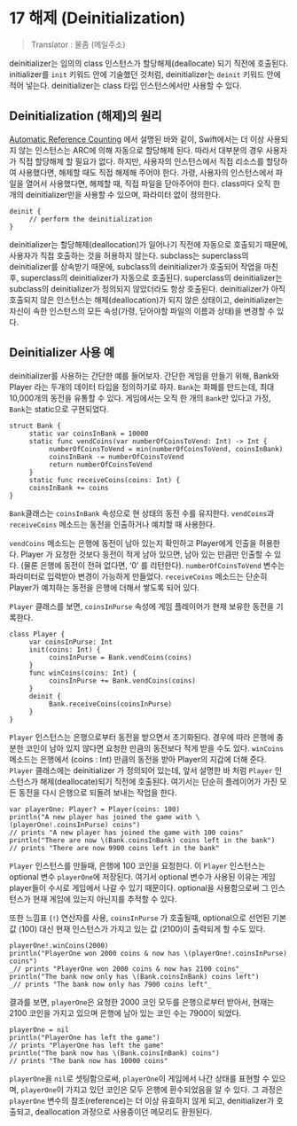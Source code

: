 # 17 해제 (Deinitialization)
> Translator : 물좀 (메일주소)

deinitializer는 임의의 class 인스턴스가 할당해제(deallocate) 되기 직전에 호출된다. initializer를 `init` 키워드 안에 기술했던 것처럼, deinitializer는 `deinit` 키워드 안에 적어 넣는다. deinitializer는 class 타입 인스턴스에서만 사용할 수 있다.

## Deinitialization (해제)의 원리

[Automatic Reference Counting]() 에서 설명된 바와 같이, Swift에서는 더 이상 사용되지 않는 인스턴스는 ARC에 의해 자동으로 할당해제 된다. 따라서 대부분의 경우 사용자가 직접 할당해제 할 필요가 없다. 하지만, 사용자의 인스턴스에서 직접 리소스를 할당하여 사용했다면, 해제할 때도 직접 해제해 주어야 한다. 가령, 사용자의 인스턴스에서 파일을 열어서 사용했다면, 해제할 때, 직접 파일을 닫아주어야 한다. class마다 오직 한 개의 deinitializer만을 사용할 수 있으며, 파라미터 없이 정의한다. 
```
deinit {
     // perform the deinitialization
}
```
deinitializer는 할당해제(deallocation)가 일어나기 직전에 자동으로 호출되기 때문에, 사용자가 직접 호출하는 것을 허용하지 않는다. subclass는 superclass의 deinitializer를 상속받기 때문에, subclass의 deinitializer가 호출되어 작업을 마친 후, superclass의 deinitializer가 자동으로 호출된다. superclass의 deinitializer는 subclass의 deinitializer가 정의되지 않았더라도 항상 호출된다. deinitializer가 아직 호출되지 않은 인스턴스는 해제(deallocation)가 되지 않은 상태이고, deinitializer는 자신이 속한 인스턴스의 모든 속성(가령, 닫아야할 파일의 이름과 상태)을 변경할 수 있다. 

## Deinitializer 사용 예

deinitializer를 사용하는 간단한 예를 들어보자. 간단한 게임을 만들기 위해, Bank와 Player 라는 두개의 데이터 타입을 정의하기로 하자. `Bank`는 화폐를 만드는데, 최대 10,000개의 동전을 유통할 수 있다. 게임에서는 오직 한 개의 `Bank`만 있다고 가정, `Bank`는 static으로 구현되었다. 
```
struct Bank {
     static var coinsInBank = 10000
     static func vendCoins(var numberOfCoinsToVend: Int) -> Int {
          numberOfCoinsToVend = min(numberOfCoinsToVend, coinsInBank)
          coinsInBank -= numberOfCoinsToVend
          return numberOfCoinsToVend
     }
     static func receiveCoins(coins: Int) {
     coinsInBank += coins
}
```
`Bank`클래스는 `coinsInBank` 속성으로 현 상태의 동전 수를 유지한다. `vendCoins`과  `receiveCoins` 메소드는 동전을 인출하거나 예치할 때 사용한다.

`vendCoins` 메소드는 은행에 동전이 남아 있는지 확인하고 Player에게 인출을 허용한다. Player 가 요청한 것보다 동전이 적게 남아 있으면, 남아 있는 만큼만 인출할 수 있다. (물론 은행에 동전이 전혀 없다면, ‘0’ 를 리턴한다). `numberOfCoinsToVend` 변수는 파라미터로 입력받아 변경이 가능하게 만들었다. `receiveCoins` 메소드는  단순히 Player가 예치하는 동전을 은행에 더해서 쌓도록 되어 있다. 

`Player` 클래스를 보면, `coinsInPurse` 속성에  게임 플레이어가 현재 보유한 동전을 기록한다. 
```
class Player {
     var coinsInPurse: Int
     init(coins: Int) {
          coinsInPurse = Bank.vendCoins(coins)
     }
     func winCoins(coins: Int) {
          coinsInPurse += Bank.vendCoins(coins)
     }
     deinit {
          Bank.receiveCoins(coinsInPurse)
     }
}
```
`Player` 인스턴스는 은행으로부터 동전을 받으면서 초기화된다. 경우에 따라 은행에 충분한 코인이 남아 있지 않다면 요청한 만큼의 동전보다 적게 받을 수도 있다. `winCoins` 메소드는 은행에서 (coins : Int) 만큼의 동전을 받아 Player의 지갑에 더해 준다. `Player` 클래스에는 deinitializer 가 정의되어 있는데, 앞서 설명한 바 처럼 `Player` 인스턴스가 해제(deallocate)되기 직전에 호출된다. 여기서는 단순히 플레이어가 가진 모든 동전을 다시 은행으로 되돌려 보내는 작업을 한다.
```
var playerOne: Player? = Player(coins: 100)
println("A new player has joined the game with \(playerOne!.coinsInPurse) coins")
// prints "A new player has joined the game with 100 coins"
println("There are now \(Bank.coinsInBank) coins left in the bank")
// prints "There are now 9900 coins left in the bank"
```
`Player` 인스턴스를 만들때, 은행에 100 코인을 요청한다. 이 `Player` 인스턴스는 optional 변수 `playerOne`에 저장된다. 여기서 optional 변수가 사용된 이유는 게임 player들이 수시로 게임에서 나갈 수 있기 때문이다. optional을 사용함으로써 그 인스턴스가 현재 게임에 있는지 아닌지를 추적할 수 있다. 

또한 느낌표 (`!`) 연산자를 사용, `coinsInPurse` 가 호출될때, optional으로 선언된 기본값 (100) 대신 현재 인스턴스가 가지고 있는 값 (2100)이 출력되게 할 수도 있다. 
```
playerOne!.winCoins(2000)
println("PlayerOne won 2000 coins & now has \(playerOne!.coinsInPurse) coins")
_// prints "PlayerOne won 2000 coins & now has 2100 coins"_
println("The bank now only has \(Bank.coinsInBank) coins left")
_// prints "The bank now only has 7900 coins left"_
```
결과를 보면, `playerOne`은 요청한 2000 코인 모두를 은행으로부터 받아서, 현재는 2100 코인을 가지고 있으며 은행에 남아 있는 코인 수는 7900이 되었다.
```
playerOne = nil
println("PlayerOne has left the game")
// prints "PlayerOne has left the game"
println("The bank now has \(Bank.coinsInBank) coins")
// prints "The bank now has 10000 coins"
```
`playerOne`을 `nil`로 셋팅함으로써, `playerOne`이 게임에서 나간 상태를 표현할 수 있으며, `playerOne`이 가지고 있던 코인은 모두 은행에 환수되었음을 알 수 있다. 
그 과정은  `playerOne` 변수의 참조(reference)는 더 이상 유효하지 않게 되고, denitializer가 호출되고, deallocation 과정으로 사용중이던 메모리도 환원된다. 
